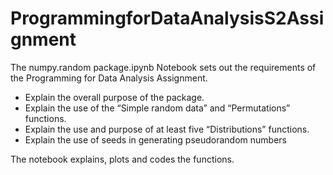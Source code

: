 # ProgrammingforDataAnalysisS2Assignment

The numpy.random package.ipynb Notebook sets out the requirements of the Programming for Data Analysis Assignment.

* Explain the overall purpose of the package.
* Explain the use of the “Simple random data” and “Permutations” functions.
* Explain the use and purpose of at least five “Distributions” functions.
* Explain the use of seeds in generating pseudorandom numbers

The notebook explains, plots and codes the functions.
